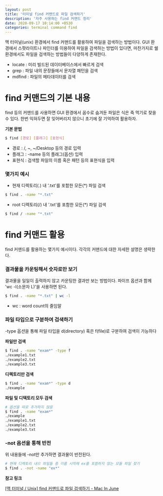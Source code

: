 ```yaml
---
layout: post
title: '터미널 find 커맨드로 파일 검색하기'
description: '자주 사용하는 find 커맨드 정리'
date: 2020-09-17 10:14:00 +0530
categories: terminal command find
---
```


맥 터미널(unix) 환경에서 find 커맨드를 활용하여 파일을 검색하는 방법이다. GUI 환경에서 스팟라이트나 파인더를 이용하여 파일을 검색하는 방법이 있다면, 마찬가지로 쉘 환경에서도 파일을 검색하는 방법들이 다양하게 존재한다.

- locate : 미리 빌드된 데이터베이스에서 빠르게 검색
- grep : 파일 내의 문장들에서 문자열 패턴을 검색
- mdfind : 파일의 메타데이터를 검색

# find 커맨드의 기본 내용

find 등의 커맨드를 사용하면 GUI 환경에서 꼼수로 숨겨둔 파일은 식은 죽 먹기로 찾을 수 있다. 한번 익혀두면 잘 잊어버리지 않으니 초기에 잘 기억하여 활용하자.

**기본 문법**

```bash
$ find [경로] [플래그] [표현식]
```

- 경로 : /, ~, ~/Desktop 등의 경로 입력
- 플래그 : -name 등의 플래그(옵션) 입력
- 표현식 : 검색할 파일의 이름 혹은 패턴 등의 표현식을 입력

### 몇가지 예시

- 현재 디렉토리(.) 내 '.txt'를 포함한 모든(\*) 파일 검색

```bash
$ find . -name "*.txt"
```

- root 디렉토리(/) 내 '.txt'를 포함한 모든(\*) 파일 검색

```bash
$ find / -name "*.txt"
```

# find 커맨드 활용

find 커맨드를 활용하는 몇가지 예시이다. 각각의 커맨드에 대한 자세한 설명은 생략한다.

### 결과물을 카운팅해서 숫자로만 보기

결과물을 일일이 출력하지 않고 카운팅한 결과만 보는 방법이다. 파이프 옵션과 함께 'wc -l(소문자 L)'을 사용하면 된다.

```bash
$ find . -name "*.txt" | wc -l
```

- wc : word count의 줄임말

### 파일 타입으로 구분하여 검색하기

-type 옵션을 통해 파일 타입을 d(directory) 혹은 f(file)로 구분하여 검색이 가능하다

**파일만 검색**

```bash
$ find . -name "exam*" -type f
./example1.txt
./example2.txt
./example3.txt
```

**디렉토리만 검색**

```bash
$ find . -name "exam*" -type d
./example
```

**파일 및 디텍토리 모두 검색**

```bash
# 옵션을 따로 추가하지 않음
$ find . -name "exam*"
./example
./example1.txt
./example2.txt
./example3.txt
```

### -not 옵션을 통해 반전

위 내용들에 -not만 추가하면 결과물이 반전된다.

```bash
# 현재 디렉토리 내으 파일들 중 이름 시작에 ex를 포함하지 않는 모들 파일 찾기
$ find . -not -name "ex*"

```

**참고 링크**

[[맥 터미널 / Unix] find 커맨드로 파일 검색하기 - Mac In June](https://macinjune.com/all-posts/mac/terminal/%EB%A7%A5-%ED%84%B0%EB%AF%B8%EB%84%90-unix-find-command%EB%A1%9C-%ED%8C%8C%EC%9D%BC-%EA%B2%80%EC%83%89%ED%95%98%EA%B8%B0/)
